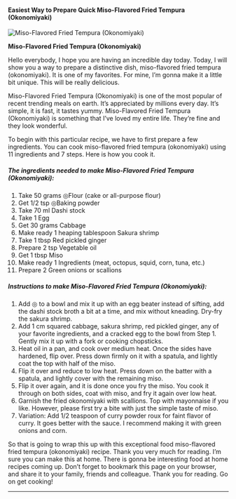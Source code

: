             

#### Easiest Way to Prepare Quick Miso-Flavored Fried Tempura (Okonomiyaki)

![Miso-Flavored Fried Tempura (Okonomiyaki)](https://img-global.cpcdn.com/recipes/5505782738059264/751x532cq70/miso-flavored-fried-tempura-okonomiyaki-recipe-main-photo.jpg)

**Miso-Flavored Fried Tempura (Okonomiyaki)**

Hello everybody, I hope you are having an incredible day today. Today, I will show you a way to prepare a distinctive dish, miso-flavored fried tempura (okonomiyaki). It is one of my favorites. For mine, I’m gonna make it a little bit unique. This will be really delicious.

Miso-Flavored Fried Tempura (Okonomiyaki) is one of the most popular of recent trending meals on earth. It’s appreciated by millions every day. It’s simple, it is fast, it tastes yummy. Miso-Flavored Fried Tempura (Okonomiyaki) is something that I’ve loved my entire life. They’re fine and they look wonderful.

To begin with this particular recipe, we have to first prepare a few ingredients. You can cook miso-flavored fried tempura (okonomiyaki) using 11 ingredients and 7 steps. Here is how you cook it.

##### The ingredients needed to make Miso-Flavored Fried Tempura (Okonomiyaki):

1.  Take 50 grams ◎Flour (cake or all-purpose flour)
2.  Get 1/2 tsp ◎Baking powder
3.  Take 70 ml Dashi stock
4.  Take 1 Egg
5.  Get 30 grams Cabbage
6.  Make ready 1 heaping tablespoon Sakura shrimp
7.  Take 1 tbsp Red pickled ginger
8.  Prepare 2 tsp Vegetable oil
9.  Get 1 tbsp Miso
10.  Make ready 1 Ingredients (meat, octopus, squid, corn, tuna, etc.)
11.  Prepare 2 Green onions or scallions

##### Instructions to make Miso-Flavored Fried Tempura (Okonomiyaki):

1.  Add ◎ to a bowl and mix it up with an egg beater instead of sifting, add the dashi stock broth a bit at a time, and mix without kneading. Dry-fry the sakura shrimp.
2.  Add 1 cm squared cabbage, sakura shrimp, red pickled ginger, any of your favorite ingredients, and a cracked egg to the bowl from Step 1. Gently mix it up with a fork or cooking chopsticks.
3.  Heat oil in a pan, and cook over medium heat. Once the sides have hardened, flip over. Press down firmly on it with a spatula, and lightly coat the top with half of the miso.
4.  Flip it over and reduce to low heat. Press down on the batter with a spatula, and lightly cover with the remaining miso.
5.  Flip it over again, and it is done once you fry the miso. You cook it through on both sides, coat with miso, and fry it again over low heat.
6.  Garnish the fried okonomiyaki with scallions. Top with mayonnaise if you like. However, please first try a bite with just the simple taste of miso.
7.  Variation: Add 1/2 teaspoon of curry powder roux for faint flavor of curry. It goes better with the sauce. I recommend making it with green onions and corn.

So that is going to wrap this up with this exceptional food miso-flavored fried tempura (okonomiyaki) recipe. Thank you very much for reading. I’m sure you can make this at home. There is gonna be interesting food at home recipes coming up. Don’t forget to bookmark this page on your browser, and share it to your family, friends and colleague. Thank you for reading. Go on get cooking!

* * *